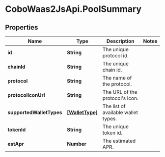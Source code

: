 # CoboWaas2JsApi.PoolSummary

## Properties

Name | Type | Description | Notes
------------ | ------------- | ------------- | -------------
**id** | **String** | The unique protocol id. | 
**chainId** | **String** | The unique chain id. | 
**protocol** | **String** | The name of the protocol. | 
**protocolIconUrl** | **String** | The URL of the protocol&#39;s icon. | 
**supportedWalletTypes** | [**[WalletType]**](WalletType.md) | The list of available wallet types. | 
**tokenId** | **String** | The unique token id. | 
**estApr** | **Number** | The estimated APR. | 


